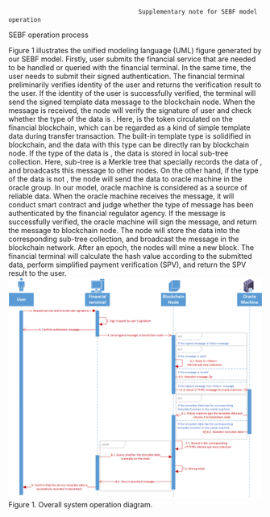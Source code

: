                                         Supplementary note for SEBF model operation

SEBF operation process

Figure 1 illustrates the unified modeling language (UML) figure generated by our SEBF model. Firstly, user submits the financial service that are needed to be handled or queried with the financial terminal. In the same time, the user needs to submit their signed authentication. The financial terminal preliminarily verifies identity of the user and returns the verification result to the user. If the identity of the user is successfully verified, the terminal will send the signed <T-TYPE> template data message to the blockchain node. When the message is received, the node will verify the signature of user and check whether the type of the data is <Token>. Here, <Token> is the token circulated on the financial blockchain, which can be regarded as a kind of simple template data during transfer transaction. The built-in <Token> template type is solidified in blockchain, and the data with this type can be directly ran by blockchain node. If the type of the data is <Token>, the data is stored in local <Token> sub-tree collection. Here, <Token> sub-tree is a Merkle tree that specially records the data of <Token>, and broadcasts this message to other nodes. On the other hand, if the type of the data is not <Token>, the node will send the data to oracle machine in the oracle group. In our model, oracle machine is considered as a source of reliable data. When the oracle machine receives the message, it will conduct smart contract and judge whether the type of message has been authenticated by the financial regulator agency. If the message is successfully verified, the oracle machine will sign the message, and return the message to blockchain node. The node will store the data into the corresponding sub-tree collection, and broadcast the message in the blockchain network. After an epoch, the nodes will mine a new block. The financial terminal will calculate the hash value according to the submitted data, perform simplified payment verification (SPV), and return the SPV result to the user. 
![image](https://github.com/sebf2020/Supplementary-explanation/blob/master/Overall%20system%20operation%20diagram.png)
                                        Figure 1. Overall system operation diagram.
